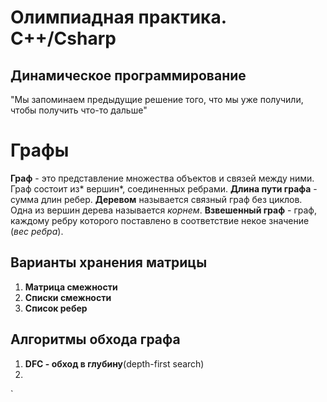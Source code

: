 # Олимпиадная практика. C++/Csharp
## Динамическое программирование
"Мы запоминаем предыдущие решение того, что мы уже получили, чтобы получить что-то дальше"

# Графы
**Граф** - это представление множества объектов и связей между ними. Граф состоит из* вершин*, соединенных ребрами.
**Длина пути графа** - сумма длин ребер.
**Деревом** называется связный граф без циклов. Одна из вершин дерева называется *корнем*.
**Взвешенный граф** - граф, каждому ребру которого поставлено в соответствие некое значение (*вес ребра*).

## Варианты хранения матрицы
1) **Матрица смежности**
2) **Списки смежности** 
3) **Список ребер**

## Алгоритмы обхода графа
1) **DFC - обход в глубину**(depth-first search)
2) 
 `